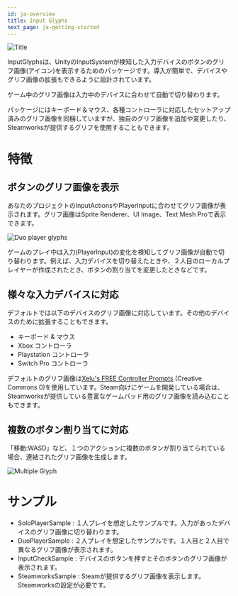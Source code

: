 ```yaml
---
id: ja-overview
title: Input Glyphs
next_page: ja-getting-started
---
```


![Title]({{site.baseurl}}/assets/Card.png)

InputGlyphsは、UnityのInputSystemが検知した入力デバイスのボタンのグリフ画像(アイコン)を表示するためのパッケージです。導入が簡単で、デバイスやグリフ画像の拡張もできるように設計されています。

ゲーム中のグリフ画像は入力中のデバイスに合わせて自動で切り替わります。

パッケージにはキーボード＆マウス、各種コントローラに対応したセットアップ済みのグリフ画像を同梱していますが、独自のグリフ画像を追加や変更したり、Steamworksが提供するグリフを使用することもできます。

# 特徴
## ボタンのグリフ画像を表示
あなたのプロジェクトのInputActionsやPlayerInputに合わせてグリフ画像が表示されます。グリフ画像はSprite Renderer、UI Image、Text Mesh Proで表示できます。

![Duo player glyphs]({{site.baseurl}}/assets/duo_glyphs.png)

ゲームのプレイ中は入力(PlayerInput)の変化を検知してグリフ画像が自動で切り替わります。例えば、入力デバイスを切り替えたときや、２人目のローカルプレイヤーが作成されたとき、ボタンの割り当てを変更したときなどです。

## 様々な入力デバイスに対応
デフォルトでは以下のデバイスのグリフ画像に対応しています。その他のデバイスのために拡張することもできます。
- キーボード & マウス
- Xbox コントローラ
- Playstation コントローラ
- Switch Pro コントローラ

デフォルトのグリフ画像は[Xelu's FREE Controller Prompts](https://thoseawesomeguys.com/prompts) (Creative Commons 0)を使用しています。Steam向けにゲームを開発している場合は、Steamworksが提供している豊富なゲームパッド用のグリフ画像を読み込むこともできます。

## 複数のボタン割り当てに対応
「移動:WASD」など、１つのアクションに複数のボタンが割り当てられている場合、連結されたグリフ画像を生成します。

![Multiple Glyph]({{site.baseurl}}/assets/multi_glyph.png)

# サンプル
- SoloPlayerSample : １人プレイを想定したサンプルです。入力があったデバイスのグリフ画像に切り替わります。
- DuoPlayerSample : ２人プレイを想定したサンプルです。１人目と２人目で異なるグリフ画像が表示されます。
- InputCheckSample : デバイスのボタンを押すとそのボタンのグリフ画像が表示されます。
- SteamworksSample : Steamが提供するグリフ画像を表示します。Steamworksの設定が必要です。